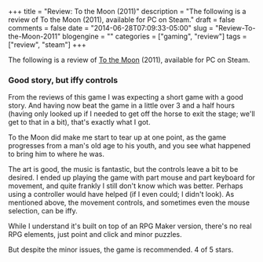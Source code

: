 +++
title = "Review: To the Moon (2011)"
description = "The following is a review of To the Moon (2011), available for PC on Steam."
draft = false
comments = false
date = "2014-06-28T07:09:33-05:00"
slug = "Review-To-the-Moon-2011"
blogengine = ""
categories = ["gaming", "review"]
tags = ["review", "steam"]
+++

<div class="note"><p>The following is a review of <a href="http://store.steampowered.com/app/206440" rel="external">To the Moon</a> (2011), available for PC on Steam.</p></div>

<h3>Good story, but iffy controls</h3>

<p>From the reviews of this game I was expecting a short game with a good story. And having now beat the game in a little over 3 and a half hours (having only looked up if I needed to get off the horse to exit the stage; we'll get to that in a bit), that's exactly what I got.</p>

<p>To the Moon did make me start to tear up at one point, as the game progresses from a man's old age to his youth, and you see what happened to bring him to where he was. </p>

<p>The art is good, the music is fantastic, but the controls leave a bit to be desired. I ended up playing the game with part mouse and part keyboard for movement, and quite frankly I still don't know which was better. Perhaps using a controller would have helped (if I even could; I didn't look). As mentioned above, the movement controls, and sometimes even the mouse selection, can be iffy.</p>

<p>While I understand it's built on top of an RPG Maker version, there's no real RPG elements, just point and click and minor puzzles.</p>

<p>But despite the minor issues, the game is recommended. 4 of 5 stars.</p>
